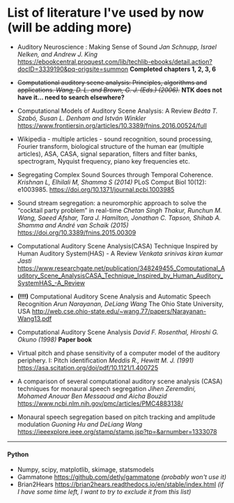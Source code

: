 # List of literature I've used by now (will be adding more)

- Auditory Neuroscience : Making Sense of Sound
*Jan Schnupp, Israel Nelken, and Andrew J. King*
https://ebookcentral.proquest.com/lib/techlib-ebooks/detail.action?docID=3339190&pq-origsite=summon
**Completed chapters 1, 2, 3, 6**

- ~~Computational auditory scene analysis: Principles, algorithms and applications.
*Wang, D. L. and Brown, G. J. (Eds.) (2006).*~~
**NTK does not have it... need to search elsewhere?**

- Computational Models of Auditory Scene Analysis: A Review
*Beáta T. Szabó, Susan L. Denham and István Winkler*
https://www.frontiersin.org/articles/10.3389/fnins.2016.00524/full

- Wikipedia - multiple articles - sound recognition, sound processing, Fourier transform,
biological structure of the human ear (multiple articles),
ASA, CASA, signal separation, filters and filter banks, spectrogram, Nyquist frequency,
piano key frequencies etc.

- Segregating Complex Sound Sources through Temporal Coherence.
*Krishnan L, Elhilali M, Shamma S (2014)*
PLoS Comput Biol 10(12): e1003985. https://doi.org/10.1371/journal.pcbi.1003985

- Sound stream segregation: a neuromorphic approach to solve the “cocktail party problem” in real-time
*Chetan Singh Thakur, Runchun M. Wang, Saeed Afshar, Tara J. Hamilton, Jonathan C. Tapson,
Shihab A. Shamma and André van Schaik (2015)*
https://doi.org/10.3389/fnins.2015.00309

- Computational Auditory Scene Analysis(CASA) Technique Inspired by Human Auditory System(HAS) - A Review
*Venkata srinivas kiran kumar Jasti*
https://www.researchgate.net/publication/348249455_Computational_Auditory_Scene_AnalysisCASA_Technique_Inspired_by_Human_Auditory_SystemHAS_-A_Review

- **(!!!)** Computational Auditory Scene Analysis and Automatic Speech Recognition
*Arun Narayanan, DeLiang Wang* The Ohio State University, USA
http://web.cse.ohio-state.edu/~wang.77/papers/Narayanan-Wang13.pdf

- Computational Auditory Scene Analysis
*David F. Rosenthal, Hiroshi G. Okuno (1998)*
**Paper book**

- Virtual pitch and phase sensitivity of a computer model of the auditory periphery. I: Pitch identification
*Meddis R., Hewitt M. J. (1991)*
https://asa.scitation.org/doi/pdf/10.1121/1.400725

- A comparison of several computational auditory scene analysis (CASA) techniques for monaural speech segregation
*Jihen Zeremdini, Mohamed Anouar Ben Messaoud and Aicha Bouzid*
https://www.ncbi.nlm.nih.gov/pmc/articles/PMC4883138/

- Monaural speech segregation based on pitch tracking and amplitude modulation
*Guoning Hu and DeLiang Wang*
https://ieeexplore.ieee.org/stamp/stamp.jsp?tp=&arnumber=1333078

---

#### Python

- Numpy, scipy, matplotlib, skimage, statsmodels
- Gammatone https://github.com/detly/gammatone *(probably won't use it)*
- Brian2Hears https://brian2hears.readthedocs.io/en/stable/index.html *(if I have some time left,
I want to try to exclude it from this list)*
